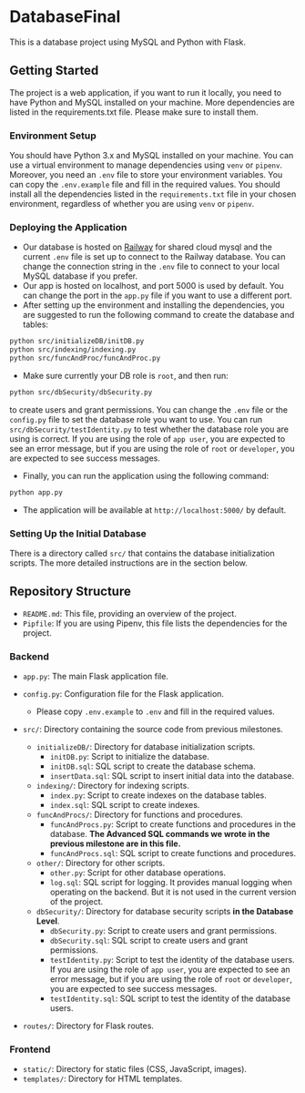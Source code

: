 # DatabaseFinal
This is a database project using MySQL and Python with Flask.

## Getting Started
The project is a web application, if you want to run it locally, you need to have Python and MySQL installed on your machine. More dependencies are listed in the requirements.txt file. Please make sure to install them.

### Environment Setup
You should have Python 3.x and MySQL installed on your machine. You can use a virtual environment to manage dependencies using `venv` or `pipenv`. Moreover, you need an `.env` file to store your environment variables. You can copy the `.env.example` file and fill in the required values. You should install all the dependencies listed in the `requirements.txt` file in your chosen environment, regardless of whether you are using `venv` or `pipenv`.

### Deploying the Application
- Our database is hosted on [Railway](https://railway.com/) for shared cloud mysql and the current `.env` file is set up to connect to the Railway database. You can change the connection string in the `.env` file to connect to your local MySQL database if you prefer.
- Our app is hosted on localhost, and port 5000 is used by default. You can change the port in the `app.py` file if you want to use a different port.
- After setting up the environment and installing the dependencies, you are suggested to run the following command to create the database and tables:
```bash
python src/initializeDB/initDB.py
python src/indexing/indexing.py
python src/funcAndProc/funcAndProc.py
```
- Make sure currently your DB role is `root`, and then run:
```bash
python src/dbSecurity/dbSecurity.py
```
to create users and grant permissions. You can change the `.env` file or the `config.py` file to set the database role you want to use. You can run `src/dbSecurity/testIdentity.py` to test whether the database role you are using is correct. If you are using the role of `app user`, you are expected to see an error message, but if you are using the role of `root` or `developer`, you are expected to see success messages.

- Finally, you can run the application using the following command:
```bash
python app.py
```

- The application will be available at `http://localhost:5000/` by default.
    

### Setting Up the Initial Database
There is a directory called `src/` that contains the database initialization scripts. The more detailed instructions are in the section below.

## Repository Structure

- `README.md`: This file, providing an overview of the project.
- `Pipfile`: If you are using Pipenv, this file lists the dependencies for the project.

### Backend
- `app.py`: The main Flask application file.
- `config.py`: Configuration file for the Flask application.
    - Please copy `.env.example` to `.env` and fill in the required values.
- `src/`: Directory containing the source code from previous milestones.
    - `initializeDB/`: Directory for database initialization scripts.
        - `initDB.py`: Script to initialize the database.
        - `initDB.sql`: SQL script to create the database schema.
        - `insertData.sql`: SQL script to insert initial data into the database.
    - `indexing/`: Directory for indexing scripts.
        - `index.py`: Script to create indexes on the database tables.
        - `index.sql`: SQL script to create indexes.
    - `funcAndProcs/`: Directory for functions and procedures.
        - `funcAndProcs.py`: Script to create functions and procedures in the database. **The Advanced SQL commands we wrote in the previous milestone are in this file.**
        - `funcAndProcs.sql`: SQL script to create functions and procedures.
    - `other/`: Directory for other scripts.
        - `other.py`: Script for other database operations.
        - `log.sql`: SQL script for logging. It provides manual logging when operating on the backend. But it is not used in the current version of the project.
    - `dbSecurity/`: Directory for database security scripts **in the Database Level**.
        - `dbSecurity.py`: Script to create users and grant permissions.
        - `dbSecurity.sql`: SQL script to create users and grant permissions.
        - `testIdentity.py`: Script to test the identity of the database users. If you are using the role of `app user`, you are expected to see an error message, but if you are using the role of `root` or `developer`, you are expected to see success messages.
        - `testIdentity.sql`: SQL script to test the identity of the database users.
    
- `routes/`: Directory for Flask routes.
        

### Frontend
- `static/`: Directory for static files (CSS, JavaScript, images).
- `templates/`: Directory for HTML templates.